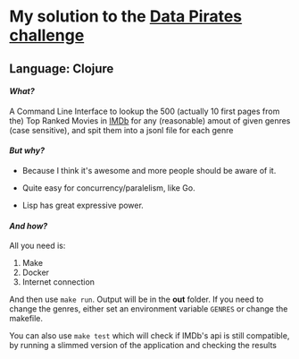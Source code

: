 # My solution to the [Data Pirates challenge](https://github.com/NeowayLabs/jobs/blob/master/datapirates/challenge.md)

## Language: Clojure

#### *What?*

A Command Line Interface to lookup the 500 (actually 10 first pages from the) Top Ranked Movies in [IMDb](https://www.imdb.com/feature/genre/) for any (reasonable) amout of given genres (case sensitive), and spit them into a jsonl file for each genre

#### *But why?*

* Because I think it's awesome and more people should be aware of it.
  
* Quite easy for concurrency/paralelism, like Go.

* Lisp has great expressive power.

#### *And how?*

All you need is:

1. Make
2. Docker
3. Internet connection

And then use `make run`. Output will be in the **out** folder.
If you need to change the genres, either set an environment variable `GENRES` or change the makefile.

You can also use `make test` which will check if IMDb's api is still compatible, by running a slimmed version of the application and checking the results